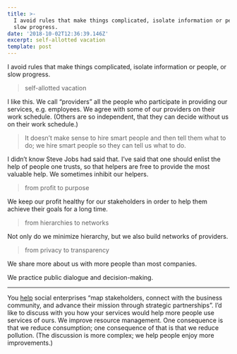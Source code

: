 ```yaml
---
title: >-
  I avoid rules that make things complicated, isolate information or people, or
  slow progress.
date: '2018-10-02T12:36:39.146Z'
excerpt: self-allotted vacation
template: post
---
```

I avoid rules that make things complicated, isolate information or people, or slow progress.

> self-allotted vacation

I like this. We call “providers” all the people who participate in providing our services, e.g. employees. We agree with some of our providers on their work schedule. (Others are so independent, that they can decide without us on their work schedule.)

> It doesn’t make sense to hire smart people and then tell them what to do; we hire smart people so they can tell us what to do.

I didn’t know Steve Jobs had said that. I’ve said that one should enlist the help of people one trusts, so that helpers are free to provide the most valuable help. We sometimes inhibit our helpers.

> from profit to purpose

We keep our profit healthy for our stakeholders in order to help them achieve their goals for a long time.

> from hierarchies to networks

Not only do we minimize hierarchy, but we also build networks of providers.

> from privacy to transparency

We share more about us with more people than most companies.

We practice public dialogue and decision-making.

* * *

You [help](https://www.snconsulting.nl/services) social enterprises “map stakeholders, connect with the business community, and advance their mission through strategic partnerships”. I’d like to discuss with you how your services would help more people use services of ours. We improve resource management. One consequence is that we reduce consumption; one consequence of that is that we reduce pollution. (The discussion is more complex; we help people enjoy more improvements.)
